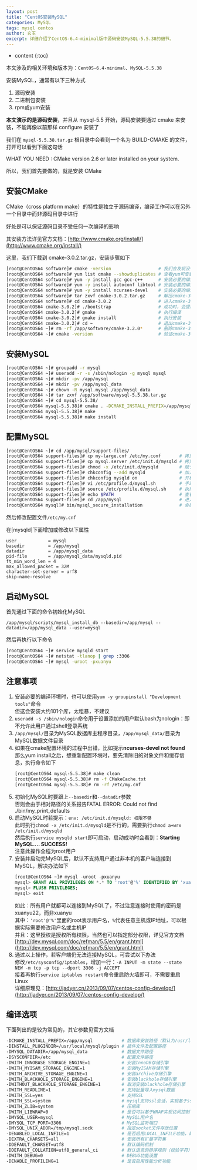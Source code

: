 ```yaml
---
layout: post
title: "CentOS安装MySQL"
categories: MySQL
tags: mysql centos
author: 玄玉
excerpt: 详细介绍了CentOS-6.4-minimal版中源码安装MySQL-5.5.38的细节。
---
```


* content
{:toc}


本文涉及的相关环境和版本为：`CentOS-6.4-minimal`、`MySQL-5.5.38`

安装MySQL，通常有以下三种方式

1. 源码安装
2. 二进制包安装
3. rpm或yum安装

**本文演示的是源码安装**，并且从 mysql-5.5 开始，源码安装要通过 cmake 来安装，不能再像以前那样 configure 安装了

我们在 `mysql-5.5.38.tar.gz` 根目录中会看到一个名为 BUILD-CMAKE 的文件，打开可以看到下面这句话

WHAT YOU NEED : CMake version 2.6 or later installed on your system.

所以，我们首先要做的，就是安装 CMake

## 安装CMake

CMake（cross platform make）的特性是独立于源码编译，编译工作可以在另外一个目录中而非源码目录中进行

好处是可以保证源码目录不受任何一次编译的影响

其安装方法详见官方文档：[http://www.cmake.org/install/](http://www.cmake.org/install/)

这里，我们下载到 cmake-3.0.2.tar.gz，安装步骤如下

```sh
[root@CentOS64 software]# cmake -version                  # 我们会发现没有输出，说明本机并未安装cmake
[root@CentOS64 software]# yum list cmake --showduplicates # 查看yum可安装的软件包版本，会看到只能安装cmake-2.6.4-5.el6版本，故舍弃
[root@CentOS64 software]# yum -y install gcc gcc-c++      # 安装必要的编译环境
[root@CentOS64 software]# yum -y install autoconf libtool # 安装必要的编译环境
[root@CentOS64 software]# yum -y install ncurses-devel    # 安装必要的编译环境（这是配置MySQL环境变量时要用的库，这里一起安装了）
[root@CentOS64 software]# tar zxvf cmake-3.0.2.tar.gz     # 解压cmake-3.0.2源码
[root@CentOS64 software]# cd cmake-3.0.2                  # 进入cmake-3.0.2源码目录
[root@CentOS64 cmake-3.0.2]# ./bootstrap                  # 成功时，会提示CMake has bootstrapped.  Now run gmake.
[root@CentOS64 cmake-3.0.2]# gmake                        # 执行编译
[root@CentOS64 cmake-3.0.2]# gmake install                # 执行安装
[root@CentOS64 cmake-3.0.2]# cd ~                         # 退出cmake-3.0.2源码目录
[root@CentOS64 ~]# rm -rf /app/software/cmake-3.2.0*      # 删除cmake-3.0.2源码
[root@CentOS64 ~]# cmake -version                         # 验证cmake-3.0.2安装结果
```

## 安装MySQL

```sh
[root@CentOS64 ~]# groupadd -r mysql
[root@CentOS64 ~]# useradd -r -s /sbin/nologin -g mysql mysql
[root@CentOS64 ~]# mkdir -pv /app/mysql
[root@CentOS64 ~]# mkdir -pv /app/mysql_data
[root@CentOS64 ~]# chown -R mysql.mysql /app/mysql_data
[root@CentOS64 ~]# tar zxvf /app/software/mysql-5.5.38.tar.gz
[root@CentOS64 ~]# cd mysql-5.5.38/
[root@CentOS64 mysql-5.5.38]# cmake . -DCMAKE_INSTALL_PREFIX=/app/mysql -DMYSQL_DATADIR=/app/mysql_data -DSYSCONFDIR=/etc -DWITH_INNOBASE_STORAGE_ENGINE=1 -DWITH_MYISAM_STORAGE_ENGINE=1 -DWITH_READLINE=1 -DWITH_ZLIB=system -DDEFAULT_CHARSET=utf8 -DDEFAULT_COLLATION=utf8_general_ci
[root@CentOS64 mysql-5.5.38]# make
[root@CentOS64 mysql-5.5.38]# make install
```

## 配置MySQL

```sh
[root@CentOS64 ~]# cd /app/mysql/support-files/
[root@CentOS64 support-files]# cp my-large.cnf /etc/my.conf       # 拷贝配置文件
[root@CentOS64 support-files]# cp mysql.server /etc/init.d/mysqld # 拷贝启动脚本
[root@CentOS64 support-files]# chmod -x /etc/init.d/mysqld        # 赋予可执行权限
[root@CentOS64 support-files]# chkconfig --add mysqld             # 加入系统服务
[root@CentOS64 support-files]# chkconfig mysqld on                # 开机启动
[root@CentOS64 support-files]# vi /etc/profile.d/mysql.sh         # 手动创建，添加内容为：export PATH=$PATH:/app/mysql/bin
[root@CentOS64 support-files]# source /etc/profile.d/mysql.sh     # 执行一遍
[root@CentOS64 support-files]# echo $PATH                         # 查看结果
[root@CentOS64 support-files]# cd /app/mysql                      # 进入MySQL主目录
[root@CentOS64 mysql]# bin/mysql_secure_installation              # 会提示设置root密码，是否移除匿名用户，是否禁止root远程登录等等
```

然后修改配置文件`/etc/my.cnf`

在[mysqld]下面增加或修改以下属性

```
user            = mysql
basedir         = /app/mysql
datadir         = /app/mysql_data
pid-file        = /app/mysql_data/mysqld.pid
ft_min_word_len = 4
max_allowed_packet = 32M
character-set-server = urf8
skip-name-resolve
```

## 启动MySQL

首先通过下面的命令初始化MySQL

`/app/mysql/scripts/mysql_install_db --basedir=/app/mysql --datadir=/app/mysql_data --user=mysql`

然后再执行以下命令

```sh
[root@CentOS64 ~]# service mysqld start 
[root@CentOS64 ~]# netstat -tlanop | grep :3306 
[root@CentOS64 ~]# mysql -uroot -pxuanyu
```

## 注意事项

1. 安装必要的编译环境时，也可以使用`yum -y groupinstall "Development tools"`命令<br>
   但这会安装大约101个库，太粗暴，不建议
2. `useradd -s /sbin/nologin`命令用于设置添加的用户默认bash为nologin：即不允许此用户通过shell登录系统
3. `/app/mysql/`目录为MySQL数据库主程序目录，`/app/mysql_data/`目录为MySQL数据文件目录
4. 如果在cmake配置环境的过程中出错，比如提示**ncurses-devel not found**<br>
   那么yum install之后，想重新配置环境时，要先清除旧的对象文件和缓存信息，执行命令如下<br>
   ```sh
   [root@CentOS64 mysql-5.5.38]# make clean
   [root@CentOS64 mysql-5.5.38]# rm -f CMakeCache.txt
   [root@CentOS64 mysql-5.5.38]# rm -rf /etc/my.cnf
   ```
5. 初始化MySQL时要跟上`--basedir`和`--datadir`参数<br>
   否则会由于相对路径的关系报告FATAL ERROR: Could not find ./bin/my_print_defaults
6. 启动MySQL时若提示：`env: /etc/init.d/mysqld: 权限不够`<br>
   此时执行`chmod -x /etc/init.d/mysqld`是不行的，需要执行`chmod a+wrx /etc/init.d/mysqld`<br>
   然后执行`service mysqld start`即可启动，启动成功时会看到：**Starting MySQL.... SUCCESS!**<br>
   注意此操作全程为root用户
7. 安装并启动完MySQL后，默认不支持用户通过非本机的客户端连接到MySQL，解决办法如下<br>
   ```sql
   [root@CentOS64 ~]# mysql -uroot -pxuanyu
   mysql> GRANT ALL PRIVILEGES ON *.* TO 'root'@'%' IDENTIFIED BY 'xuanyu22' WITH GRANT OPTION;
   mysql> FLUSH PRIVILEGES;
   mysql> exit
   ```
   如此：所有用户就都可以连接到MySQL了，不过注意连接时使用的密码是xuanyu22，而非xuanyu<br>
   其中：`'root'@'%'`里面的root表示用户名，`%`代表任意主机或IP地址，可以根据实际需要修改用户名或主机IP<br>
   并且：这里授权是授权所有权限，当然也可以指定部分权限，详见官方文档[http://dev.mysql.com/doc/refman/5.5/en/grant.html](http://dev.mysql.com/doc/refman/5.5/en/grant.html)
8. 通过以上操作，若客户端仍无法连接MySQL，可尝试以下办法<br>
   修改`/etc/sysconfig/iptables`，增加一行：`-A INPUT -m state --state NEW -m tcp -p tcp --dport 3306 -j ACCEPT`<br>
   接着再执行`service iptables restart`命令重启防火墙即可，不需要重启Linux<br>
   详细原理见：[http://jadyer.cn/2013/09/07/centos-config-develop/](http://jadyer.cn/2013/09/07/centos-config-develop/)

## 编译选项

下面列出的是较为常见的，其它参数见官方文档

```sh
-DCMAKE_INSTALL_PREFIX=/app/mysql           # 数据库安装路径（默认为/usr/local/mysql），该参数可在启动服务时用--basedir参数指定
-DINSTALL_PLUGINDIR=/usr/local/mysql/plugin # 插件文件及配置路径
-DMYSQL_DATADIR=/app/mysql_data             # 数据文件路径
-DSYSCONFDIR=/etc                           # 配置文件路径
-DWITH_INNOBASE_STORAGE_ENGINE=1            # 安装InnoDB存储引擎
-DWITH_MYISAM_STORAGE_ENGINE=1              # 安装MyISAM存储引擎
-DWITH_ARCHIVE_STORAGE_ENGINE=1             # 安装archive存储引擎
-DWITH_BLACKHOLE_STORAGE_ENGINE=1           # 安装blackhole存储引擎
-DWITHOUT_BLACKHOLE_STORAGE_ENGINE=1        # 取消安装blackhole存储引擎
-DWITH_READLINE=1                           # 支持批量导入mysql数据
-DWITH_SSL=yes                              # 支持SSL
-DWITH_SSL=system                           # mysql支持ssl会话，实现基于ssl的数据复制
-DWITH_ZLIB=system                          # 压缩库
-DWITH_LIBWRAP=0                            # 是否可以基于WRAP实现访问控制
-DMYSQL_USER=mysql                          # MySQL用户名
-DMYSQL_TCP_PORT=3306                       # MySQL监听端口
-DMYSQL_UNIX_ADDR=/tmp/mysql.sock           # 指定socket文件存放位置
-DENABLED_LOCAL_INFILE=1                    # 是否启用LOCAL_INFILE功能，即允许从本地导入数据
-DEXTRA_CHARSETS=all                        # 安装所有扩展字符集
-DDEFAULT_CHARSET=utf8                      # 默认编码机制
-DDEFAULT_COLLATION=utf8_general_ci         # 默认语言的排序规则（校验字符）
-DWITH_DEBUG=0                              # DEBUG功能设置
-DENABLE_PROFILING=1                        # 是否启用性能分析功能
```